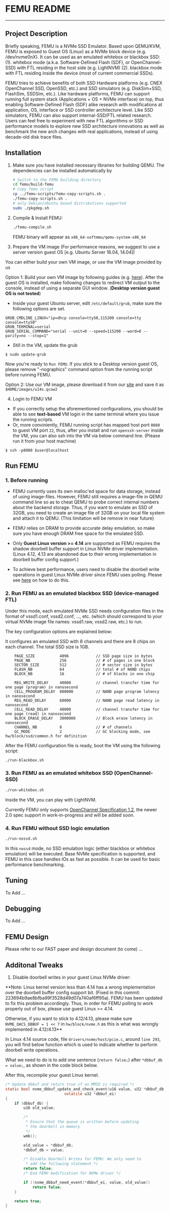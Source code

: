 FEMU README
===========
-------------------

Project Description
-------------------

Briefly speaking, FEMU is a NVMe SSD Emulator. Based upon QEMU/KVM, FEMU is
exposed to Guest OS (Linux) as a NVMe block device (e.g. /dev/nvme0nX). It can
be used as an emulated whitebox or blackbox SSD: (1). whitebox mode (a.k.a.
Software-Defined Flash (SDF), or OpenChannel-SSD) with FTL residing in the host
side (e.g. LightNVM) (2). blackbox mode with FTL residing inside the device
(most of current commercial SSDs).

FEMU tries to achieve benefits of both SSD Hardware platforms (e.g. CNEX
OpenChannel SSD, OpenSSD, etc.) and SSD simulators (e.g. DiskSim+SSD, FlashSim,
SSDSim, etc.). Like hardware platforms, FEMU can support running full system
stack (Applications + OS + NVMe interface) on top, thus enabling
Software-Defined Flash (SDF) alike research with modifications at application,
OS, interface or SSD controller architecture level. Like SSD simulators, FEMU
can also support internal-SSD/FTL related research. Users can feel free to
experiment with new FTL algorithms or SSD performance models to explore new SSD
architecture innovations as well as benchmark the new arch changes with real
applications, instead of using decade-old disk trace files.

Installation
------------


1. Make sure you have installed necessary libraries for building QEMU. The
   dependencies can be installed automatically by

	```bash
	# Switch to the FEMU building directory
	cd femu/build-femu
	# Copy femu script
  	cp ../femu-scripts/femu-copy-scripts.sh .
  	./femu-copy-scripts.sh .
	# only Debian/Ubuntu based distributions supported
	sudo ./pkgdep.sh
	```

2. Compile & Install FEMU:

	```bash
	./femu-compile.sh
	```
	FEMU binary will appear as ``x86_64-softmmu/qemu-system-x86_64``

3. Prepare the VM image (For performance reasons, we suggest to use a server
   version guest OS [e.g. Ubuntu Server 16.04, 14.04])

  You can either build your own VM image, or use the VM image provided by us

  Option 1: Build your own VM image by following guides (e.g.
  [here](https://help.ubuntu.com/community/Installation/QemuEmulator#Installation_of_an_operating_system_from_ISO_to_the_QEMU_environment)).
  After the guest OS is installed, make following changes to redirect VM output
  to the console, instead of using a separate GUI window. (**Desktop version guest OS is not tested**)

   - Inside your guest Ubuntu server, edit `/etc/default/grub`, make sure the
     following options are set.

```
GRUB_CMDLINE_LINUX="ip=dhcp console=ttyS0,115200 console=tty console=ttyS0"
GRUB_TERMINAL=serial
GRUB_SERIAL_COMMAND="serial --unit=0 --speed=115200 --word=8 --parity=no --stop=1"
```

   - Still in the VM, update the grub
   
```
$ sudo update-grub
```
  
  Now you're ready to `Run FEMU`. If you stick to a Desktop version guest OS,
  please remove "-nographics" command option from the running script before
  running FEMU.


  Option 2: Use our VM image, please download it from our [site](https://goo.gl/forms/NptPVEOy9EnwN70Y2) and save it as
  `$HOME/images/u14s.qcow2`
 
 4. Login to FEMU VM
  - If you correctly setup the aforementioned configurations, you should be able to
  see **text-based** VM login in the same terminal where you issue the running scripts.
  - Or, more conviniently, FEMU running script has mapped host port `8080` to guest VM
  port `22`, thus, after you install and run `openssh-server` inside the VM, you can also
  ssh into the VM via below command line. (Please run it from your host machine)
  
  ```
  $ ssh -p8080 $user@localhost
  ```

Run FEMU
--------

### 1. Before running ###

- FEMU currently uses its own malloc'ed space for data storage, instead of
  using image-files. However, FEMU still requires a image-file in QEMU command
  line so as to cheat QEMU to probe correct internal numbers about the backend
  storage.  Thus, if you want to emulate an SSD of 32GB, you need to create an
  image file of 32GB on your local file system and attach it to QEMU. (This
  limitation will be remove in near future)

- FEMU relies on DRAM to provide accurate delay emulation, so make sure you
  have enough DRAM free space for the emulated SSD.

- Only **Guest Linux version >= 4.14** are supported as FEMU requires the
  shadow doorbell buffer support in Linux NVMe driver implementation. (Linux
  4.12, 4.13 are abandoned due to their wrong implementation in doorbell buffer
  config support.)

- To achieve best performance, users need to disable the
  doorbell write operations in guest Linux NVMe driver since FEMU uses polling.
  Please see [here](#ddb) on how to do this.

### 2. Run FEMU as an emulated blackbox SSD (device-managed FTL) ###

Under this mode, each emulated NVMe SSD needs configuration files in the format
of vssd1.conf, vssd2.conf, ..., etc. (which should correspond to your virtual
NVMe image file names: vssd1.raw, vssd2.raw, etc.) to run.

The key configuration options are explained below:

It configures an emulated SSD with 8 channels and there are 8 chips on each
channel.  The total SSD size is 1GB.

    	PAGE_SIZE           4096            // SSD page size in bytes
    	PAGE_NB             256             // # of pages in one block
    	SECTOR_SIZE         512             // # sector size in bytes
    	FLASH_NB            64              // total # of NAND chips
    	BLOCK_NB            16              // # of blocks in one chip

    	REG_WRITE_DELAY     40000           // channel transfer time for one page (program) in nanosecond
    	CELL_PROGRAM_DELAY  800000          // NAND page program latency in nanosecond
    	REG_READ_DELAY      60000           // NAND page read latency in nanosecond
    	CELL_READ_DELAY     40000           // channel transfer time for one page (read) in nanosecond
    	BLOCK_ERASE_DELAY   3000000         // Block erase latency in nanosecond
    	CHANNEL_NB          8               // # of channels
    	GC_MODE             2               // GC blocking mode, see hw/block/ssd/common.h for definition

After the FEMU configuration file is ready, boot the VM using the following
script:

```Bash
./run-blackbox.sh
```

### 3. Run FEMU as an emulated whitebox SSD (OpenChannel-SSD) ###

```Bash
./run-whitebox.sh
```

Inside the VM, you can play with LightNVM.

Currently FEMU only supports [OpenChannel Specification
1.2](http://lightnvm.io/docs/Open-ChannelSSDInterfaceSpecification12-final.pdf),
the newer 2.0 spec support in work-in-progress and will be added soon.

### 4. Run FEMU without SSD logic emulation ###

```Bash
./run-nossd.sh
```

In this ``nossd`` mode, no SSD emulation logic (either blackbox or whitebox
emulation) will be executed.  Base NVMe specification is supported, and FEMU in
this case handles IOs as fast as possible. It can be used for basic performance
benchmarking.

Tuning
------
To Add ...


Debugging
---------
To Add ...

FEMU Design
-----------
Please refer to our FAST paper and design document (to come) ...


Additonal Tweaks
----------------

1. <a name="ddb"></a>Disable doorbell writes in your guest Linux NVMe driver:

**Note: Linux kernel version less than 4.14 has a wrong implementation over the
doorbell buffer config support bit. (Fixed in this commit:
223694b9ae8bfba99f3528d49d07a740af6ff95a). FEMU has been updated to fix this
problem accordingly. Thus, in order for FEMU polling to work properly out of
box, please use guest Linux >= 4.14.

Otherwise, if you want to stick to 4.12/4.13, please make sure
``NVME_OACS_DBBUF = 1 << 7`` in ``hw/block/nvme.h`` as this is what was wrongly
implemented in 4.12/4.13**

In Linux 4.14 source code, file ``drivers/nvme/host/pcie.c``, around ``line
293``, you will find below function which is used to indicate whether to
perform doorbell write operations.

What we need to do is to add one sentence (``return false;``) after ``*dbbuf_db
= value;``, as shown in the code block below.

After this, recompile your guest Linux kernel.

```C
/* Update dbbuf and return true if an MMIO is required */
static bool nvme_dbbuf_update_and_check_event(u16 value, u32 *dbbuf_db,
					      volatile u32 *dbbuf_ei)
{
	if (dbbuf_db) {
		u16 old_value;

		/*
		 * Ensure that the queue is written before updating
		 * the doorbell in memory
		 */
		wmb();

		old_value = *dbbuf_db;
		*dbbuf_db = value;

		/* Disable Doorbell Writes for FEMU: We only need to 
		 * add the following statement */
		return false;
		/* End FEMU modification for NVMe driver */

		if (!nvme_dbbuf_need_event(*dbbuf_ei, value, old_value))
			return false;
	}

	return true;
}
```




